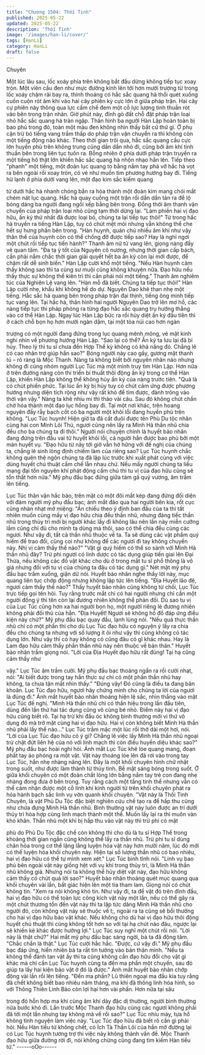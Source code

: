 ```yaml
---
title: "Chương 1504: Thối Tinh"
published: 2025-05-22
updated: 2025-05-22
description: 'Thối Tinh'
image: '/images/han-li/cover/'
tags: [HanLi]
category: HanLi
draft: false
---
```


Chuyên

Một lúc lâu sau, lốc xoáy phía trên không bắt đầu dừng không tiếp
tục xoay tròn.
Một viên cầu đen như mực đường kính lên tới hơn mười trượng
từ trong lốc xoáy chậm rãi bay ra, thỉnh thoáng có hắc sắc quang
hà thổi quét xuống cuồn cuộn rót âm khí vào hai cây phiên kỳ cực
lớn ở giữa pháp trận.
Hai cây cự phiên này thông qua lực cấm chế đem một cỗ lực
lượng tinh thuần rót vào bên trong trận nhãn.
Giờ phút này, đỉnh gò đất chỗ đặt pháp trận loại nhỏ hắc sắc
quang hà tràn ngập. Thân hình ba người Hàn Lập hoàn toàn bị
bao phủ trong đó, toàn một màu đen không nhìn thấy bất cứ thứ
gì.
Ở phụ cận trừ bỏ tiếng vang trầm thấp do pháp trận vận chuyển
ra thì không còn một tiếng động nào khác.
Theo thời gian trôi qua, hắc sắc quang cầu cực lớn huyền phù
trên không trung cũng dần dần nhỏ đi, cũng bởi âm khí tinh thuần
bên trong liên tục tuôn ra.
Bỗng nhiên ở phía dưới pháp trận truyền ra một tiếng hô thật lớn
khiến hắc sắc quang hà nhộn nhạo hẳn lên.
Tiếp theo "phanh" một tiếng, một đoàn lục quang to bằng nắm tay
phá vỡ hắc hà vọt ra bên ngoài rồi xoay tròn, có vẻ như muốn tìm
phương hướng bay đi.
Tiếng hừ lạnh ở phía dưới vang lên, một đạo kim sắc kiếm quang

từ dưới hắc hà nhanh chóng bắn ra hóa thành một đoàn kim
mang chói mắt chém nát lục quang.
Hắc hà quay cuồng một trận rồi dần dần tản ra để lộ bóng dáng
ba người đang ngồi xếp bằng bên trong.
Đồng thời âm thanh vận chuyển của pháp trận loại nhỏ cũng tạm
thời dừng lại.
"Làm phiền hai vị đạo hữu, ấn ký thứ nhất đã được loại bỏ, chúng
ta lại tiếp tục thôi!" Từ trong hắc hà truyền ra tiếng Hàn Lập, tuy
có chút mệt mỏi nhưng vẫn không thể che hết sự hưng phấn bên
trong.
"Hàn huynh, quán chú nhiều âm khí như vậy thân thể của huynh
còn có thể chống đỡ được tiếp sao? Hay là nghỉ ngơi một chút rồi
tiếp tục tiến hành?" Thanh âm nữ tử vang lên, giọng nàng đầy vẻ
quan tâm.
"Đa tạ ý tốt của Nguyên cô nương, nhưng thời gian cấp bách, cần
phải nắm chắc thời gian giải quyết hết ba ấn ký còn lại mới được,
để chậm rất dễ sinh biến." Hàn Lập cười khổ một tiếng.
"Nếu Hàn huynh cảm thấy không sao thì ta cùng sư muội cũng
không khuyên nữa. Đạo hữu nếu thấy thực sự không thể kiên trì
thì cần phải nói một tiếng." Thanh âm nghiêm túc của Nghiên Lệ
vang lên.
"Hàn mỗ đã biết. Chúng ta tiếp tục thôi!" Hàn Lập cười nhẹ, khẩu
khí không hề do dự.
Nguyên Dao khẽ than nhẹ một tiếng. Hắc sắc hà quang bên trong
pháp trận đại thịnh, tiếng ông minh tiếp tục vang lên.
Tại hắc hà, thân hình hai người Nguyên Dao trở lên mơ hồ, các
nàng tiếp tục thi pháp phóng ra từng đạo hắc sắc quang trụ
hướng thẳng vào cơ thể Hàn Lập.
Ngay lúc Hàn Lập bức ra rồi hủy diệt ấn ký đầu tiên thì ở cách
chỗ bọn họ hơn mười ngàn dặm, tại một tòa núi cao hơn ngàn

trượng có một người đang đứng trong lục quang mênh mông, vẻ
mặt kinh nghi nhìn về phương hướng Hàn Lập.
"Sao lại có thể? Ấn ký ta lưu lại đã bỉ hủy. Theo lý thì tu sĩ chưa
đến Hợp Thể kỳ không có khả năng đó. Chẳng lẽ có cao nhân trợ
giúp hắn sao?"
Bóng người này cao gầy, gương mặt thanh tú – rõ ràng là Mộc
Thanh.
Nàng ta không biết bởi nguyên nhân nào nhưng không đi cùng
nhóm người Lục Túc mà một mình truy tìm Hàn Lập.
Hơn nữa ở trên đường nàng còn thi triển bí thuất thôi động ấn ký
trong cơ thể Hàn Lập, khiến Hàn Lập không thể không hủy ấn ký
của nàng trước tiên.
"Quả là có chút phiền phức. Tại lúc ấn ký bị hủy tuy có chút cảm
ứng được phương hướng nhưng diện tích rộng như vậy rất khó để
tìm được, đành trông vào thời vận vậy." Nàng ta khẽ nhíu mi thì
thào vài câu. Sau đó không chút chần chờ hóa thành một đạo lục
hồng bay đi.
Tại một nơi khác, trên hoang nguyên đầy rẫy bạch cốt có ba
người một khôi lỗi đang huyền phù trên không.
"Lục Túc huynh! Hiện giờ ta đã cắt đuôi được tên Phù Du tộc
nhân cùng hai con Minh Lôi Thú, ngươi cũng nên lấy ra Minh Hà
thần nhũ chia đều cho ba chúng ta đi thôi." Người nói chuyện
chính là huyết bào nhân đang đứng trên đầu vai tử huyết khôi lỗi,
cả người hắn được bao phủ bởi một màn huyết vụ.
"Đạo hữu từ nãy tới giờ vẫn hờ hững với đề nghị của chúng ta,
chẳng lẽ sinh lòng định chiếm làm của riêng sao? Lục Túc huynh
chắc không quên thệ ngôn chúng ta đã lập lúc trước khi xuất phát
cùng với việc dùng huyết chú thuật cấm chế lẫn nhau chứ. Nếu
mấy người chúng ta liều mạng đại tổn nguyên khí phát động cấm
chú thì tu vị của đạo hữu cũng sẽ tổn thất hơn nửa." Mỹ phụ đầu
bạc đứng giữa tám gã quỷ vương, âm trầm lên tiếng.

Lục Túc thân vận hắc bào, trên mặt có một đôi mắt kép đang
đứng đối diện với đám người mỹ phụ đầu bạc; ánh mắt đảo qua
hai người bên kia, rốt cục cũng nhàn nhạt mở miệng:
"Án chiếu theo ý định ban đầu của ta thì tất nhiên muốn cùng mấy
vị đạo hữu chia đều thần nhũ, nhưng đáng tiếc thần nhũ trong
thủy trì mới bị người khác lấy đi không lâu nên lần này miễn
cưỡng lắm cũng chỉ đủ cho mình ta dùng mà thôi, sao có thể chia
đều cùng các ngươi. Như vậy đi, tất cả thần nhũ thuộc về ta. Ta
sẽ dùng các vật phẩm quý hiếm để trao đổi, cũng coi như không
để các ngươi đi tay không chuyến này. Nhị vị cảm thấy thế nào?"
"Vật gì quý hiếm có thể so sánh với Minh Hà thần nhũ đây? Trừ
phi ngươi có linh dược có tác dụng giúp tiến giai lên Đại Thừa,
nếu không các đồ vật khác cho dù ở trong mắt tu sĩ phổ thông là
vô giá nhưng đối với tu vị của chúng ta đâu có tác dụng gì." Nét
mặt mỹ phụ đầu bạc trầm xuống, giận dữ nói.
Huyết bào nhân nghe thấy lời này, mục quang liên tục chớp động
nhưng không lập tức lên tiếng.
"Địa Huyết lão đệ, ngươi cảm thấy thế nào?" Thấy huyết bào
nhân cũng không từ chối, Lục Túc trực tiếp gọi tên hỏi.
Tuy rằng trước mắt chỉ có hai người nhưng chỉ cần một người
đồng ý thì tên còn lại đương nhiên không thể phản đối. Dù sao tu
vị của Lục Túc cũng hơn xa hai người bọn họ, một người riêng lẻ
đương nhiên không phải đối thủ của hắn.
"Địa Huyết! Ngươi sẽ không hồ đồ đáp ứng điều kiện này chứ?"
Mỹ phụ đầu bạc quay đầu, lạnh lùng nói.
"Nếu quả thực thần nhũ chỉ có một phần thì cho dù Lục Túc đạo
hữu có nguyện ý lấy ra chia đều cho chúng ta nhưng với số lượng
ít ỏi như vậy thì cũng không có tác dụng lớn. Như vậy thì có hay
không có cũng đâu có gì khác nhau. Hay là Lam đạo hữu cảm
thấy phần thần nhũ này nên thuộc về bản thân." Huyết bào nhân
trầm giọng nói.
"Lời của Địa Huyết đạo hữu rất đúng! Tại hạ cũng cảm thấy như

vậy." Lục Túc âm trầm cười.
Mỹ phụ đầu bạc thoáng ngẩn ra rồi cười nhạt, nói:
"Ai biết được trong tay hắn thực sự chỉ có một phần thần nhũ hay
không, ta chưa tận mắt nhìn thấy."
"Đúng vậy! Đó cũng là điều ta đang băn khoăn. Lục Túc đạo hữu,
ngươi hãy chứng minh cho chúng ta lời của ngươi là đúng đi." Ánh
mắt huyết bào nhân thoáng hiện lệ sắc, nhìn thẳng vào mặt Lục
Túc đề nghị.
"Minh Hà thần nhũ chỉ có thần hiệu trong lần đầu tiên, dùng đến
lần thứ hai tác dụng cũng vô cùng bé nhỏ. Điểm này hai vị đạo
hữu cũng biết rõ. Tại hạ trừ khi đầu óc không bình thường mới vì
thứ vô dụng đó mà trở mặt cùng hai vị đạo hữu. Hai vị còn không
biết Minh Hà thần nhũ phải lấy thế nào…" Lục Túc trầm mặc một
lúc rồi thở dài một hơi, nói.
"Lời của Lục Túc đạo hữu có ý gì? Chẳng lẽ việc lấy Minh Hà thần
nhũ ngoại trừ chặt đứt liên hệ của nó với linh mạch thì còn điều
huyền diệu khác sao?" Mỹ phụ đầu bạc hoài nghi hỏi.
Ánh mắt Lục Túc khẽ lóe quang mang, đoạn phất tay áo phóng ra
một vật. Vật này thoáng lóe lên đã rơi vào trong tay Lục Túc, hắn
nhẹ nhàng nâng lên.
Đây là một khối chuyên hình chữ nhật trong suốt, như được làm
thành từ thủy tinh. Bề mặt sáng bóng trong suốt. Ở giữa khối
chuyên có một đoàn chất lỏng lớn bằng nắm tay trẻ con đang nhẹ
nhàng đong đưa ở bên trong. Tuy rằng cách một tầng tinh thể
nhưng vẫn có thể cảm nhận được một cỗ linh khí kinh người từ
trên khối chuyên phát ra hóa hành bạch sắc linh vụ vờn quanh
khối chuyên.
"Vật này là Thối Tinh Chuyên, là vật Phù Du Tộc đặc biệt nghiên
cứu chế tạo ra để hấp thu cũng như chứa đựng Minh Hà thần
nhũ. Bình thường vật này luôn được an trí dưới thủy trì hòa hợp
cùng linh mạch thành một thể. Muốn lấy lại ra thì muôn vàn khó
khăn. Thần nhũ một khi bị hấp thu vào vật này thì trừ phi có mật

phù do Phù Du Tộc đặc chế còn không thì cho dù là tu sĩ Hợp Thể
trong khoảng thời gian ngắn cũng không thể lấy ra thần nhũ. Trừ
phi tu sĩ dùng chân hỏa trong cơ thể lặng lẳng luyện hóa vật này
hơn mười năm, lúc đó mới có thể luyện hóa khối chuyên này. Hiện
tại số lượng thần nhũ có bao nhiêu, hai vị đạo hữu có thể tự mình
xem xét." Lục Túc bình tĩnh nói.
"Linh vụ bao phủ bên ngoài vật này giống hệt với vụ khí trong thủy
trì, là Minh Hà thần nhũ không giả. Nhưng nói ta không thể hủy
diệt vật này, đạo hữu không cảm thấy có chút quá lời sao?" Huyết
bào nhân thoáng quét mục quang qua khối chuyên vài lần, bất
giác hiện lên một tia tham lam. Giọng nói có chút không tin.
"Xem ra nói không khó tin. Như vậy đi, ta để vật đó trên đỉnh đầu,
hai vị đạo hữu có thể toàn lực công kích vật này một lần, nếu có
thể gây ra một chút thương tổn đến vật này thì ta lập tức dâng
Minh Hà thần nhũ cho người đó, còn không vật này sẽ thuộc về t;,
ngoài ra ta cũng sẽ bồi thường cho hai vị đạo hữu bảo vật khác.
Nếu không cho dù hai vị đạo hữu thôi động huyết chú thuật thì
cũng không tốt hơn so với tại hạ chút nào đâu, ngược lại sẽ khiến
kẻ khác được hưởng lợi." Lục Túc suy nghĩ một chút rồi nói.
"Lời này là thật chứ?" Hai mắt mỹ phụ đầu bạc sáng ngời, bà ta
đã động tâm.
"Chắc chắn là thật." Lục Túc cười hắc hắc.
"Được, cứ vậy đi."
Mỹ phụ đầu bạc đáp ứng, hiển nhiên bà ta rất tin tưởng vào bản
thân mình.
"Nếu ta không thể đánh tan vật ấy thì ta cũng không cần đạo hữu
đổi cho vật gì khác mà chỉ cần Lục Túc huynh cùng ta đến ma
phần một chuyến, sau đó giúp ta lấy hai kiện bảo vật ở đó là
được." Ánh mắt huyết bào nhân chớp động vài lần rồi lên tiếng.
"Đến ma phần? Lũ thiên ngoại ma đầu kia tuy rằng đã chết không
biết bao nhiêu năm tháng, ma khí đã thông linh hóa hình, so với
Thông Thiên Linh Bảo còn lợi hại hơn vài phần. Hơn nữa tại sâu

trong đó hỗn hợp ma khí cùng âm khí dày đặc dị thường, người
bình thường nửa bước khó đi. Lần trước Mộc Thanh đạo hữu
cùng các ngươi không phải đã tới một lần nhưng tay không mà về
rồi sao?" Lục Túc nhíu mày, tựa hồ không tình nguyện làm việc
này.
"Lục Túc đạo hữu đã biết rõ cần gì phải hỏi. Nếu Hàn tiểu tử
không chết, có Ích Tà Thần Lôi của hắn mở đường lại có Lục Túc
huynh tương trợ thì việc này không thành vấn đề. Mộc Thanh đạo
hữu giữa đường rời đi, nói không chừng cũng đang tìm kiếm Hàn
tiểu tử."
------oOo------
